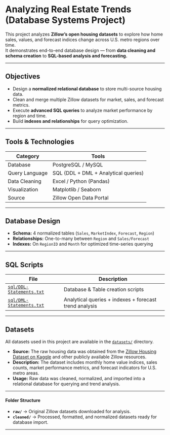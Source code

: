 # Analyzing Real Estate Trends (Database Systems Project)

This project analyzes **Zillow’s open housing datasets** to explore how home sales, values, and forecast indices change across U.S. metro regions over time.  
It demonstrates end-to-end database design — from **data cleaning and schema creation** to **SQL-based analysis and forecasting.**

---

## Objectives
- Design a **normalized relational database** to store multi-source housing data.
- Clean and merge multiple Zillow datasets for market, sales, and forecast metrics.
- Execute **advanced SQL queries** to analyze market performance by region and time.
- Build **indexes and relationships** for query optimization.

---

## Tools & Technologies
| Category | Tools |
|-----------|-------|
| Database | PostgreSQL / MySQL |
| Query Language | SQL (DDL + DML + Analytical queries) |
| Data Cleaning | Excel / Python (Pandas) |
| Visualization | Matplotlib / Seaborn |
| Source | Zillow Open Data Portal |

---

## Database Design

- **Schema:** 4 normalized tables (`Sales`, `MarketIndex`, `Forecast`, `Region`)
- **Relationships:** One-to-many between `Region` and `Sales/Forecast`
- **Indexes:** On `RegionID` and `Month` for optimized time-series querying

---

## SQL Scripts

| File | Description |
|------|--------------|
| [`sql/DDL-Statements.txt`](sql/DDL-Statements.txt) | Database & Table creation scripts |
| [`sql/DML-Statements.txt`](sql/DML-Statements.txt) | Analytical queries + indexes + forecast trend analysis |

---

## Datasets
All datasets used in this project are available in the [`datasets/`](datasets/) directory.

- **Source:** The raw housing data was obtained from the [Zillow Housing Dataset on Kaggle](https://www.kaggle.com/datasets/zillow/zecon) and other publicly available Zillow resources.  
- **Description:** The dataset includes monthly home value indices, sales counts, market performance metrics, and forecast indicators for U.S. metro areas.  
- **Usage:** Raw data was cleaned, normalized, and imported into a relational database for querying and trend analysis.  

---

#### Folder Structure
- **`raw/`** → Original Zillow datasets downloaded for analysis.  
- **`cleaned/`** → Processed, formatted, and normalized datasets ready for database import.  

---
